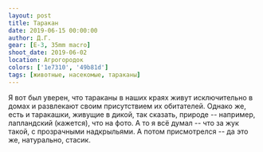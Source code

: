```yaml
---
layout: post
title: Таракан
date: 2019-06-15 00:00:00
author: Д.Г.
gear: [E-3, 35mm macro]
shoot_date: 2019-06-02
location: Агрогородок
colors: ['1e7310', '49b81d']
tags: [животные, насекомые, тараканы]
---
```

Я вот был уверен, что тараканы в наших краях живут исключительно в домах и развлекают своим присутствием их обитателей. Однако же, есть и таракашки, живущие в дикой, так сказать, природе -- например, лапландский (кажется), что на фото. А то я всё думал -- что за жук такой, с прозрачными надкрыльями. А потом присмотрелся -- да это же, натурально, стасик.
